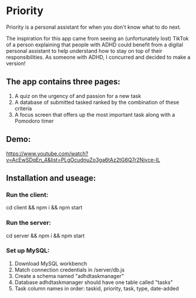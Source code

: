 # Priority
Priority is a personal assistant for when you don't know what to do next. 

The inspiration for this app came from seeing an (unfortunately lost) TikTok of a person explaining that people with ADHD could benefit from a digital personal assistant to help understand how to stay on top of their responsibilities. As someone with ADHD, I concurred and decided to make a version!

## The app contains three pages:
1. A quiz on the urgency of and passion for a new task
2. A database of submitted tasked ranked by the combination of these criteria
3. A focus screen that offers up the most important task along with a Pomodoro timer

## Demo:
https://www.youtube.com/watch?v=AcEwSDqEn_4&list=PLgOcudnuZo3ga6tAz2tG6Q7r2Njvce-IL

## Installation and useage:
### Run the client:
cd client && npm i && npm start
### Run the server:
cd server && npm i && npm start
### Set up MySQL:
1. Download MySQL workbench
3. Match connection credentials in /server/db.js 
4. Create a schema named "adhdtaskmanager" 
5. Database adhdtaskmanager should have one table called "tasks"
6. Task column names in order: taskid, priority, task, type, date-added
